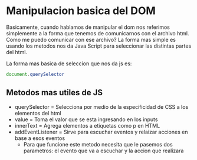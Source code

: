 # Manipulacion basica del DOM

Basicamente, cuando hablamos de manipular el dom nos referimos simplemente a la forma que tenemos de comunicarnos con el archivo html. Como me puedo comunicar con ese archivo? La forma mas simple es usando los metodos nos da Java Script para seleccionar las distintas partes del html.  

La forma mas basica de seleccion que nos da js es: 
```js
document.querySelector
```

## Metodos mas utiles de JS

- querySelector = Selecciona por medio de la especificidad de CSS a los elementos del html
- value = Toma el valor que se esta ingresando en los inputs
- innerText = Agrega elementos a etiquetas como p en HTML
- addEventListener = Sirve para escuchar eventos y relaizar acciones en base a esos eventos
    - Para que funcione este metodo necesita que le pasemos dos parametros: el evento que va a escuchar y la accion que realizara
